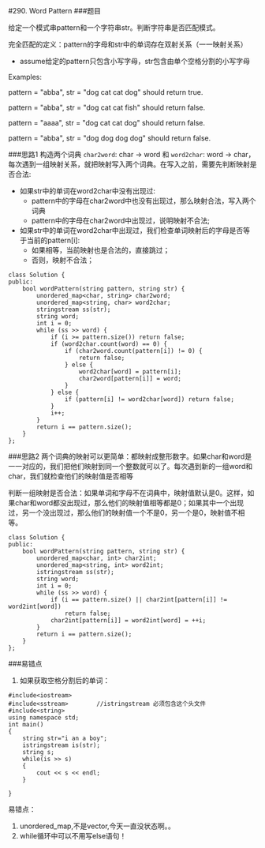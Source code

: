 #290. Word Pattern
###题目

给定一个模式串pattern和一个字符串str。判断字符串是否匹配模式。

完全匹配的定义：pattern的字母和str中的单词存在双射关系（一一映射关系）
 - assume给定的pattern只包含小写字母，str包含由单个空格分割的小写字母
 
Examples:

pattern = "abba", str = "dog cat cat dog" should return true.

pattern = "abba", str = "dog cat cat fish" should return false.

pattern = "aaaa", str = "dog cat cat dog" should return false.

pattern = "abba", str = "dog dog dog dog" should return false.

###思路1
构造两个词典 `char2word`: char -> word 和 `word2char`: word -> char，每次遇到一组映射关系，就把映射写入两个词典。在写入之前，需要先判断映射是否合法:

 - 如果str中的单词在word2char中没有出现过:
   - pattern中的字母在char2word中也没有出现过，那么映射合法，写入两个词典
   - pattern中的字母在char2word中出现过，说明映射不合法;
 - 如果str中的单词在word2char中出现过，我们检查单词映射后的字母是否等于当前的pattern[i]:
   - 如果相等，当前映射也是合法的，直接跳过；
   - 否则，映射不合法；

```
class Solution {
public:
    bool wordPattern(string pattern, string str) {
        unordered_map<char, string> char2word;
        unordered_map<string, char> word2char;
        stringstream ss(str);
        string word;
        int i = 0;
        while (ss >> word) {
            if (i >= pattern.size()) return false;
            if (word2char.count(word) == 0) {
                if (char2word.count(pattern[i]) != 0) {
                    return false;
                } else {
                    word2char[word] = pattern[i];
                    char2word[pattern[i]] = word;
                }
            } else {
                if (pattern[i] != word2char[word]) return false;
            }
            i++;
        }
        return i == pattern.size();
    }
};
```


###思路2
两个词典的映射可以更简单：都映射成整形数字。如果char和word是一一对应的，我们把他们映射到同一个整数就可以了。每次遇到新的一组word和char，我们就检查他们的映射值是否相等

判断一组映射是否合法：如果单词和字母不在词典中，映射值默认是0。这样，如果char和word都没出现过，那么他们的映射值相等都是0；如果其中一个出现过，另一个没出现过，那么他们的映射值一个不是0，另一个是0，映射值不相等。
```
class Solution {
public:
    bool wordPattern(string pattern, string str) {
        unordered_map<char, int> char2int;
        unordered_map<string, int> word2int;
        istringstream ss(str);
        string word;
        int i = 0;
        while (ss >> word) {
            if (i == pattern.size() || char2int[pattern[i]] != word2int[word])
                return false;
            char2int[pattern[i]] = word2int[word] = ++i;
        }
        return i == pattern.size();
    }
};
```


###易错点
1. 如果获取空格分割后的单词：
```
#include<iostream>  
#include<sstream>        //istringstream 必须包含这个头文件
#include<string>  
using namespace std;  
int main()  
{  
    string str="i an a boy";  
    istringstream is(str);  
    string s;  
    while(is >> s)  
    {  
        cout << s << endl;  
    }  
      
} 
```
易错点：

1. unordered_map,不是vector,今天一直没状态啊。。
2. while循环中可以不用写else语句！
